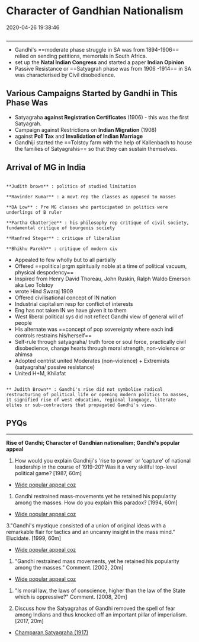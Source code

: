 # Character of Gandhian Nationalism

2020-04-26 19:38:46

```toc
```

---

- Gandhi's ==moderate phase struggle in SA was from 1894-1906== relied on sending petitions, memorials in South Africa.
- set up the **Natal Indian Congress** and started a paper **Indian Opinion**
- Passive Resistance or ==Satyagrah phase was from 1906 -1914== in SA was characterised by Civil disobedience.

## Various Campaigns Started by Gandhi in This Phase Was

- Satyagraha **against Registration Certificates** (1906) - this was the first Satyagrah.
- Campaign against Restrictions on **Indian Migration** (1908)
- against **Poll Tax** and **Invalidation of Indian Marriage**
- Gandhiji started the ==Tolstoy farm with the help of Kallenbach to house the families of Satyagrahis== so that they can sustain themselves.

## Arrival of MG in India

```ad-Views

**Judith brown** : politics of studied limitation

**Ravinder Kumar** : a movt rep the classes as opposed to masses

**DA Low** : Pre MG classes who participated in politics were underlings of B ruler
 
**Partha Chatterjee** : his philosophy rep critique of civil society, fundamental critique of bourgeois society

**Manfred Steger** : critique of liberalism

**Bhikhu Parekh** : critique of modern civ
```

- Appealed to few wholly but to all partially
- Offered ==political prgm spiritually noble at a time of political vacuum, physical despodency==
- Inspired from Henry David Thoreau, John Ruskin, Ralph Waldo Emerson aka Leo Tolstoy
- wrote Hind Swaraj 1909
- Offered civilisational concept of IN nation
- Industrial capitalism resp for conflict of interests
- Eng has not taken IN we have given it to them
- West liberal political sys did not reflect Gandhi view of general will of people
- His alternate was ==concept of pop sovereignty where each indi controls restrains his/herself==
- Self-rule through satyagraha/ truth force or soul force, practically civil disobedience, change hearts through moral strength, non-violence or ahimsa
- Adopted centrist united Moderates (non-violence) + Extremists (satyagraha/ passive resistance)
- United H+M, Khilafat

```ad-Views

** Judith Brown** : Gandhi's rise did not symbolise radical restructuring of political life or opening modern politics to masses, it signified rise of west education, regional language, literate elites or sub-contractors that propagated Gandhi's views.
```

## PYQs

---

**Rise of Gandhi; Character of Gandhian nationalism; Gandhi's popular** **appeal**

1. How would you explain Gandhiji's 'rise to power' or 'capture' of national leadership in the course of 1919-20? Was it a very skillful top-level political game? [1987, 60m]
- [Wide popular appeal coz](onenote:[[Gandhi]]'s%20Popular%20Appeal&section-id={37BC67AA-EA4F-44B7-95FF-DB5FBDDC54D7}&page-id={434CE0D6-8302-4ABC-A8D2-1460648600A9}&object-id={1B86BF62-1D59-41F9-8DF0-2ED62D8A3DE9}&2A&base-path=https://d.docs.live.net/bbc8be5bd337910c/Documents/History%20Optional/Modern%20History/Part%20II/Rise%20of%20Gandhi.one)

1. Gandhi restrained mass-movements yet he retained his popularity among the masses. How do you explain this paradox? [1994, 60m]
- [Wide popular appeal coz](onenote:[[Gandhi]]'s%20Popular%20Appeal&section-id={37BC67AA-EA4F-44B7-95FF-DB5FBDDC54D7}&page-id={434CE0D6-8302-4ABC-A8D2-1460648600A9}&object-id={1B86BF62-1D59-41F9-8DF0-2ED62D8A3DE9}&2A&base-path=https://d.docs.live.net/bbc8be5bd337910c/Documents/History%20Optional/Modern%20History/Part%20II/Rise%20of%20Gandhi.one)

3."Gandhi's mystique consisted of a union of original ideas with a remarkable flair for tactics and an uncanny insight in the mass mind." Elucidate. [1999, 60m]

- [Wide popular appeal coz](onenote:[[Gandhi]]'s%20Popular%20Appeal&section-id={37BC67AA-EA4F-44B7-95FF-DB5FBDDC54D7}&page-id={434CE0D6-8302-4ABC-A8D2-1460648600A9}&object-id={1B86BF62-1D59-41F9-8DF0-2ED62D8A3DE9}&2A&base-path=https://d.docs.live.net/bbc8be5bd337910c/Documents/History%20Optional/Modern%20History/Part%20II/Rise%20of%20Gandhi.one)

1. "Gandhi restrained mass movements, yet he retained his popularity among the masses." Comment. [2002, 20m]
- [Wide popular appeal coz](onenote:[[Gandhi]]'s%20Popular%20Appeal&section-id={37BC67AA-EA4F-44B7-95FF-DB5FBDDC54D7}&page-id={434CE0D6-8302-4ABC-A8D2-1460648600A9}&object-id={1B86BF62-1D59-41F9-8DF0-2ED62D8A3DE9}&2A&base-path=https://d.docs.live.net/bbc8be5bd337910c/Documents/History%20Optional/Modern%20History/Part%20II/Rise%20of%20Gandhi.one)

1. "Is moral law, the laws of conscience, higher than the law of the State which is
oppressive?" Comment. [2008, 20m]

1. Discuss how the Satyagrahas of Gandhi removed the spell of fear among Indians and thus knocked off an important pillar of imperialism. [2017, 20m]
- [Champaran Satyagraha (1917)](onenote:[[Gandhi]]'s%20Popular%20Appeal&section-id={37BC67AA-EA4F-44B7-95FF-DB5FBDDC54D7}&page-id={434CE0D6-8302-4ABC-A8D2-1460648600A9}&object-id={50A23DAA-F59C-4D0A-A27C-8E6D05A6E3A5}&16&base-path=https://d.docs.live.net/bbc8be5bd337910c/Documents/History%20Optional/Modern%20History/Part%20II/Rise%20of%20Gandhi.one)
